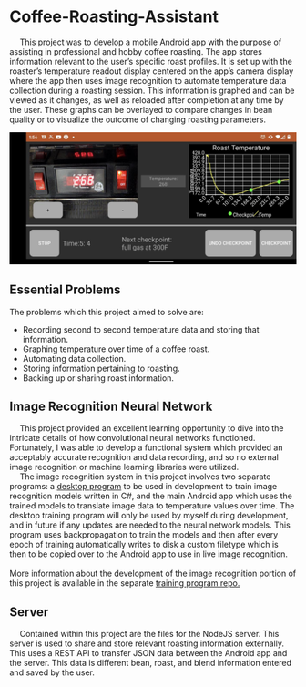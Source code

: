# Coffee-Roasting-Assistant
&emsp; This project was to develop a mobile Android app with the purpose of assisting in professional
and hobby coffee roasting. The app stores information relevant to the user’s specific roast profiles.
It is set up with the roaster’s temperature readout display centered on the app’s camera display
where the app then uses image recognition to automate temperature data collection during a
roasting session. This information is graphed and can be viewed as it changes, as well as reloaded after 
completion at any time by the user. These graphs can be overlayed to compare changes in bean quality or 
to visualize the outcome of changing roasting parameters.

![alt text](https://github.com/robertnmoffat/Coffee-Roasting-Assistant/blob/master/RoastingAssistant_Roast.png)

## Essential Problems
The problems which this project aimed to solve are:
<ul>
  <li>Recording second to second temperature data and storing that information.
  <li>Graphing temperature over time of a coffee roast.
  <li>Automating data collection.
  <li>Storing information pertaining to roasting.
  <li>Backing up or sharing roast information.
</ul>

## Image Recognition Neural Network
&emsp;  This project provided an excellent learning opportunity to dive into the intricate 
details of how convolutional neural networks functioned. Fortunately, I was able to develop 
a functional system which provided an acceptably accurate recognition and data recording, 
and so no external image recognition or machine learning libraries were utilized.<br>
&emsp;  The image recognition system in this project involves two separate programs: a 
<a href="https://github.com/robertnmoffat/ConvolutionNeuralNetworkTrainer">desktop program</a> 
to be used in development to train image recognition models written in C#, and the main Android
app which uses the trained models to translate image data to temperature values over time. The
desktop training program will only be used by myself during development, and in future if any
updates are needed to the neural network models. This program uses backpropagation to train the
models and then after every epoch of training automatically writes to disk a custom filetype which is
then to be copied over to the Android app to use in live image recognition.<br><br>
More information about the development of the image recognition portion of this project is available 
in the separate <a href="https://github.com/robertnmoffat/ConvolutionNeuralNetworkTrainer">training program repo.</a> 

## Server
&emsp;  Contained within this project are the files for the NodeJS server. This server is used to share and store 
relevant roasting information externally. This uses a REST API to transfer JSON data between the Android app and 
the server. This data is different bean, roast, and blend information entered and saved by the user.
